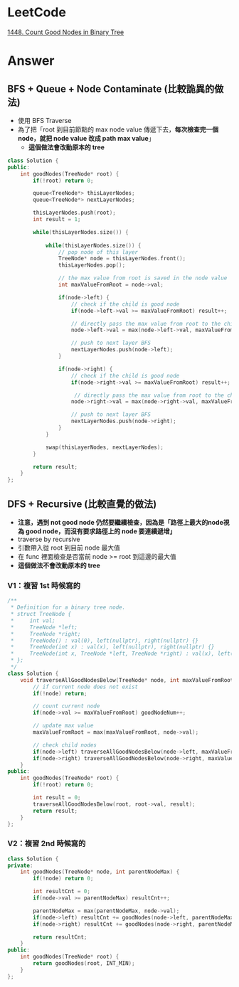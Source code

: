 # LeetCode
[1448. Count Good Nodes in Binary Tree](https://leetcode.com/problems/count-good-nodes-in-binary-tree/)

# Answer
## BFS + Queue + Node Contaminate (比較詭異的做法)
- 使用 BFS Traverse
- 為了把「root 到目前節點的 max node value 傳遞下去，**每次檢查完一個 node，就把 node value 改成 path max value**」
	- **這個做法會改動原本的 tree**
```Cpp
class Solution {
public:
    int goodNodes(TreeNode* root) {
        if(!root) return 0;

        queue<TreeNode*> thisLayerNodes;
        queue<TreeNode*> nextLayerNodes;

        thisLayerNodes.push(root);
        int result = 1;

        while(thisLayerNodes.size()) {
            
            while(thisLayerNodes.size()) {
                // pop node of this layer
                TreeNode* node = thisLayerNodes.front();
                thisLayerNodes.pop();

                // the max value from root is saved in the node value
                int maxValueFromRoot = node->val;

                if(node->left) {
                    // check if the child is good node
                    if(node->left->val >= maxValueFromRoot) result++;

                    // directly pass the max value from root to the child
                    node->left->val = max(node->left->val, maxValueFromRoot);

                    // push to next layer BFS
                    nextLayerNodes.push(node->left);
                }

                if(node->right) {
                    // check if the child is good node
                    if(node->right->val >= maxValueFromRoot) result++;

                     // directly pass the max value from root to the child
                    node->right->val = max(node->right->val, maxValueFromRoot);

                    // push to next layer BFS
                    nextLayerNodes.push(node->right);
                }
            }

            swap(thisLayerNodes, nextLayerNodes);
        }

        return result;
    }
};
```
## DFS + Recursive (比較直覺的做法)
- **注意，遇到 not good node 仍然要繼續檢查，因為是「路徑上最大的node視為 good node，而沒有要求路徑上的 node 要連續遞增」**
- traverse by recursive
- 引數帶入從 root 到目前 node 最大值
- 在 func 裡面檢查是否當前 node >= root 到這邊的最大值
- **這個做法不會改動原本的 tree**

### V1：複習 1st 時候寫的
```Cpp
/**
 * Definition for a binary tree node.
 * struct TreeNode {
 *     int val;
 *     TreeNode *left;
 *     TreeNode *right;
 *     TreeNode() : val(0), left(nullptr), right(nullptr) {}
 *     TreeNode(int x) : val(x), left(nullptr), right(nullptr) {}
 *     TreeNode(int x, TreeNode *left, TreeNode *right) : val(x), left(left), right(right) {}
 * };
 */
class Solution {
    void traverseAllGoodNodesBelow(TreeNode* node, int maxValueFromRoot, int &goodNodeNum) {
        // if current node does not exist
        if(!node) return;

        // count current node
        if(node->val >= maxValueFromRoot) goodNodeNum++;

        // update max value
        maxValueFromRoot = max(maxValueFromRoot, node->val);

        // check child nodes
        if(node->left) traverseAllGoodNodesBelow(node->left, maxValueFromRoot, goodNodeNum);
        if(node->right) traverseAllGoodNodesBelow(node->right, maxValueFromRoot, goodNodeNum);
    }
public:
    int goodNodes(TreeNode* root) {
        if(!root) return 0;

        int result = 0;
        traverseAllGoodNodesBelow(root, root->val, result);
        return result;
    }
};
```


### V2：複習 2nd 時候寫的
```Cpp
class Solution {
private:
    int goodNodes(TreeNode* node, int parentNodeMax) {
        if(!node) return 0;

        int resultCnt = 0;
        if(node->val >= parentNodeMax) resultCnt++;

        parentNodeMax = max(parentNodeMax, node->val);
        if(node->left) resultCnt += goodNodes(node->left, parentNodeMax);
        if(node->right) resultCnt += goodNodes(node->right, parentNodeMax);

        return resultCnt;
    }
public:
    int goodNodes(TreeNode* root) {
        return goodNodes(root, INT_MIN);
    }
};
```